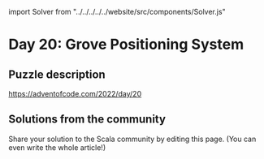 import Solver from "../../../../../website/src/components/Solver.js"

# Day 20: Grove Positioning System

## Puzzle description

https://adventofcode.com/2022/day/20

## Solutions from the community

Share your solution to the Scala community by editing this page. (You can even write the whole article!)
